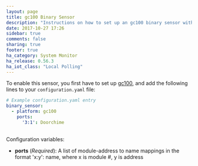 ```yaml
---
layout: page
title: gc100 Binary Sensor
description: "Instructions on how to set up an gc100 binary sensor within Home Assistant."
date: 2017-10-27 17:26
sidebar: true
comments: false
sharing: true
footer: true
ha_category: System Monitor
ha_release: 0.56.3
ha_iot_class: "Local Polling"
---
```


To enable this sensor, you first have to set up [gc100](/components/gc100/), and add the following lines to your `configuration.yaml` file:

```yaml
# Example configuration.yaml entry
binary_sensor:
  - platform: gc100
    ports:
      '3:1': Doorchime
  
```

Configuration variables:

- **ports** (*Required*): A list of module-address to name mappings in the format 'x:y': name, where x is module #, y is address 


